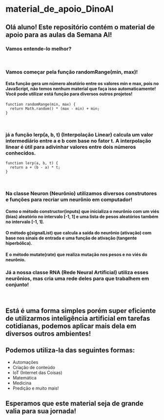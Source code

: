 # material_de_apoio_DinoAI
## Olá aluno! Este repositório contém o material de apoio para as aulas da Semana AI!

### Vamos entende-lo melhor?

<br>

### Vamos começar pela função randomRange(min, max)! 

#### Esta função gera um número aleatório entre os valores min e max, pois no JavaScript, não temos nenhum material que faça isso automaticamente! Você pode utilizar está função para diversos outros projetos!


```  
function randomRange(min, max) {
  return Math.random() * (max - min) + min;
} 
``` 

<br>

### já a função lerp(a, b, t) (Interpolação Linear) calcula um valor intermediário entre a e b com base no fator t. A interpolação linear é útil para adivinhar valores entre dois números conhecidos.

``` 
function lerp(a, b, t) {
  return a + (b - a) * t;
}
``` 

<br>

### Na classe Neuron (Neurônio) utilizamos diversos construtores e funções para recriar um neurônio em computador!

#### Como o método constructor(inputs) que inicializa o neurônio com um viés (bias) aleatório no intervalo [-1, 1] e uma lista de pesos aleatórios também no intervalo [-1, 1].
#### O método g(signalList) que calcula a saída do neurônio (ativação) com base nos sinais de entrada e uma função de ativação (tangente hiperbólica).
#### E o método mutate(rate) que realiza mutação nos pesos e no viés do neurônio.

### Já a nossa classe RNA (Rede Neural Artificial) utiliza esses neurônios, mas cria uma rede deles para que trabalhem em conjunto!

<br>

## Está é uma forma simples porém super eficiente de utilizarmos inteligência artificial em tarefas cotidianas, podemos aplicar mais dela em diversos outros ambientes!
## Podemos utiliza-la das seguintes formas:

- Automações
- Criação de conteúdo
- IoT (Internet das Coisas)
- Matemática
- Medicina
- Predição e muito mais!

## Esperamos que este material seja de grande valia para sua jornada!